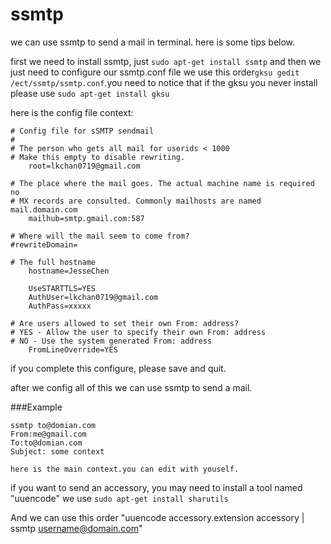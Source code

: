 ssmtp
===

we can use ssmtp to send a mail in terminal. here is some tips below.


first we need to install ssmtp, just `sudo apt-get install ssmtp` and then we just need to configure our ssmtp.conf file
we use this order`gksu gedit /ect/ssmtp/ssmtp.conf`.you need to notice that if the gksu you never install please use 
`sudo apt-get install gksu`

here is the config file context: 

	
	# Config file for sSMTP sendmail
	#
	# The person who gets all mail for userids < 1000
	# Make this empty to disable rewriting.
		root=lkchan0719@gmail.com

	# The place where the mail goes. The actual machine name is required no 
	# MX records are consulted. Commonly mailhosts are named mail.domain.com
		mailhub=smtp.gmail.com:587

	# Where will the mail seem to come from?
	#rewriteDomain=

	# The full hostname
		hostname=JesseChen

		UseSTARTTLS=YES
		AuthUser=lkchan0719@gmail.com
		AuthPass=xxxxx

	# Are users allowed to set their own From: address?
	# YES - Allow the user to specify their own From: address
	# NO - Use the system generated From: address
		FromLineOverride=YES

	
if you complete this configure, please save and quit.


after we config all of this we can use ssmtp to send a mail.

###Example

	ssmtp to@domian.com
	From:me@gmail.com
	To:to@domian.com
	Subject: some context

	here is the main context.you can edit with youself.


if you want to send an accessory, you may need to install a tool named "uuencode"  we use `sudo apt-get install sharutils`

And we can use this order "uuencode accessory.extension accessory | ssmtp username@domain.com"



